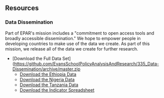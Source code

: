 ## Resources
### Data Dissemination 

Part of EPAR's mission includes a "commitment to open access tools and broadly accessible dissemination." We hope to empower people in developing countries to make use of the data we create. As part of this mission, we release all of the data we create for further research. 

* [Download the Full Data Set](https://github.com/EvansSchoolPolicyAnalysisAndResearch/335_Data-Dissemination/archive/master.zip
    * [Download the Ethiopia Data](https://github.com/EvansSchoolPolicyAnalysisAndResearch/335_Data-Dissemination/raw/master/Ethiopa-ESS.zip)
	* [Download the Nigeria Data](https://github.com/EvansSchoolPolicyAnalysisAndResearch/335_Data-Dissemination/raw/master/Nigeria-GHSP.zip)
	* [Download the Tanzania Data](https://github.com/EvansSchoolPolicyAnalysisAndResearch/335_Data-Dissemination/raw/master/Tanzania-TNPS.zip)
	* [Download the Indicator Spreadsheet](https://github.com/EvansSchoolPolicyAnalysisAndResearch/335_Data-Dissemination/raw/master/EPAR_UW_335_AgDev_Indicator_Estimates.xlsx)